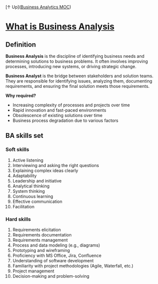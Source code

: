 [↑ Up]([Business Analytics MOC](../Business%20Analytics%20MOC.md))

# [What is Business Analysis](.md)

## Definition

**Business Analysis** is the discipline of identifying business needs and determining solutions to business problems. It often involves improving processes, introducing new systems, or driving strategic change.

**Business Analyst** is the bridge between stakeholders and solution teams. They are responsible for identifying issues, analyzing them, documenting requirements, and ensuring the final solution meets those requirements.

**Why required?**
- Increasing complexity of processes and projects over time
- Rapid innovation and fast-paced environments
- Obsolescence of existing solutions over time 
- Business process degradation due to various factors

## BA skills set
### Soft skills
1. Active listening
2. Interviewing and asking the right questions
3. Explaining complex ideas clearly
4. Adaptability
5. Leadership and initiative
6. Analytical thinking
7. System thinking
8. Continuous learning
9. Effective communication
10. Facilitation
### Hard skills
1. Requirements elicitation
2. Requirements documentation
3. Requirements management
4. Process and data modeling (e.g., diagrams)
5. Prototyping and wireframing
6. Proficiency with MS Office, Jira, Confluence
7. Understanding of software development
8. Familiarity with project methodologies (Agile, Waterfall, etc.)  
9. Project management
10. Decision-making and problem-solving




